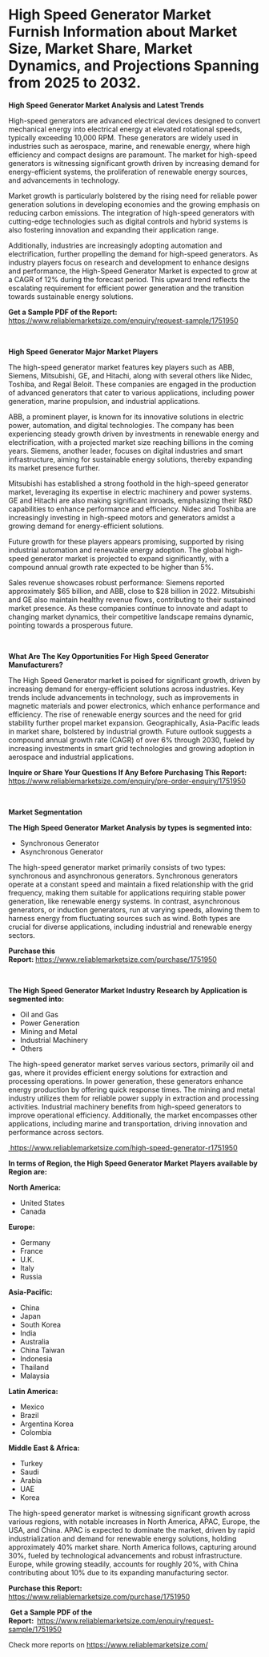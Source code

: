 <p><h1>High Speed Generator Market Furnish Information about Market Size, Market Share, Market Dynamics, and Projections Spanning from 2025 to 2032.</h1></p><p><strong>High Speed Generator Market Analysis and Latest Trends</strong></p>
<p><p>High-speed generators are advanced electrical devices designed to convert mechanical energy into electrical energy at elevated rotational speeds, typically exceeding 10,000 RPM. These generators are widely used in industries such as aerospace, marine, and renewable energy, where high efficiency and compact designs are paramount. The market for high-speed generators is witnessing significant growth driven by increasing demand for energy-efficient systems, the proliferation of renewable energy sources, and advancements in technology.</p><p>Market growth is particularly bolstered by the rising need for reliable power generation solutions in developing economies and the growing emphasis on reducing carbon emissions. The integration of high-speed generators with cutting-edge technologies such as digital controls and hybrid systems is also fostering innovation and expanding their application range. </p><p>Additionally, industries are increasingly adopting automation and electrification, further propelling the demand for high-speed generators. As industry players focus on research and development to enhance designs and performance, the High-Speed Generator Market is expected to grow at a CAGR of 12% during the forecast period. This upward trend reflects the escalating requirement for efficient power generation and the transition towards sustainable energy solutions.</p></p>
<p><strong>Get a Sample PDF of the Report:&nbsp;</strong> <a href="https://www.reliablemarketsize.com/enquiry/request-sample/1751950?utm_campaign=2233&utm_medium=2&utm_source=Github&utm_content=ia&utm_term=18022025&utm_id=high-speed-generator">https://www.reliablemarketsize.com/enquiry/request-sample/1751950</a></p>
<p>&nbsp;</p>
<p><strong>High Speed Generator Major Market Players</strong></p>
<p><p>The high-speed generator market features key players such as ABB, Siemens, Mitsubishi, GE, and Hitachi, along with several others like Nidec, Toshiba, and Regal Beloit. These companies are engaged in the production of advanced generators that cater to various applications, including power generation, marine propulsion, and industrial applications.</p><p>ABB, a prominent player, is known for its innovative solutions in electric power, automation, and digital technologies. The company has been experiencing steady growth driven by investments in renewable energy and electrification, with a projected market size reaching billions in the coming years. Siemens, another leader, focuses on digital industries and smart infrastructure, aiming for sustainable energy solutions, thereby expanding its market presence further.</p><p>Mitsubishi has established a strong foothold in the high-speed generator market, leveraging its expertise in electric machinery and power systems. GE and Hitachi are also making significant inroads, emphasizing their R&D capabilities to enhance performance and efficiency. Nidec and Toshiba are increasingly investing in high-speed motors and generators amidst a growing demand for energy-efficient solutions.</p><p>Future growth for these players appears promising, supported by rising industrial automation and renewable energy adoption. The global high-speed generator market is projected to expand significantly, with a compound annual growth rate expected to be higher than 5%.</p><p>Sales revenue showcases robust performance: Siemens reported approximately $65 billion, and ABB, close to $28 billion in 2022. Mitsubishi and GE also maintain healthy revenue flows, contributing to their sustained market presence. As these companies continue to innovate and adapt to changing market dynamics, their competitive landscape remains dynamic, pointing towards a prosperous future.</p></p>
<p>&nbsp;</p>
<p><strong>What Are The Key Opportunities For High Speed Generator Manufacturers?</strong></p>
<p><p>The High Speed Generator market is poised for significant growth, driven by increasing demand for energy-efficient solutions across industries. Key trends include advancements in technology, such as improvements in magnetic materials and power electronics, which enhance performance and efficiency. The rise of renewable energy sources and the need for grid stability further propel market expansion. Geographically, Asia-Pacific leads in market share, bolstered by industrial growth. Future outlook suggests a compound annual growth rate (CAGR) of over 6% through 2030, fueled by increasing investments in smart grid technologies and growing adoption in aerospace and industrial applications.</p></p>
<p><strong>Inquire or Share Your Questions If Any Before Purchasing This Report:</strong> <a href="https://www.reliablemarketsize.com/enquiry/pre-order-enquiry/1751950?utm_campaign=2233&utm_medium=2&utm_source=Github&utm_content=ia&utm_term=18022025&utm_id=high-speed-generator">https://www.reliablemarketsize.com/enquiry/pre-order-enquiry/1751950</a></p>
<p>&nbsp;</p>
<p><strong>Market Segmentation</strong></p>
<p><strong>The High Speed Generator Market Analysis by types is segmented into:</strong></p>
<p><ul><li>Synchronous Generator</li><li>Asynchronous Generator</li></ul></p>
<p><p>The high-speed generator market primarily consists of two types: synchronous and asynchronous generators. Synchronous generators operate at a constant speed and maintain a fixed relationship with the grid frequency, making them suitable for applications requiring stable power generation, like renewable energy systems. In contrast, asynchronous generators, or induction generators, run at varying speeds, allowing them to harness energy from fluctuating sources such as wind. Both types are crucial for diverse applications, including industrial and renewable energy sectors.</p></p>
<p><strong>Purchase this Report:&nbsp;</strong><a href="https://www.reliablemarketsize.com/purchase/1751950?utm_campaign=2233&utm_medium=2&utm_source=Github&utm_content=ia&utm_term=18022025&utm_id=high-speed-generator">https://www.reliablemarketsize.com/purchase/1751950</a></p>
<p>&nbsp;</p>
<p><strong>The High Speed Generator Market Industry Research by Application is segmented into:</strong></p>
<p><ul><li>Oil and Gas</li><li>Power Generation</li><li>Mining and Metal</li><li>Industrial Machinery</li><li>Others</li></ul></p>
<p><p>The high-speed generator market serves various sectors, primarily oil and gas, where it provides efficient energy solutions for extraction and processing operations. In power generation, these generators enhance energy production by offering quick response times. The mining and metal industry utilizes them for reliable power supply in extraction and processing activities. Industrial machinery benefits from high-speed generators to improve operational efficiency. Additionally, the market encompasses other applications, including marine and transportation, driving innovation and performance across sectors.</p></p>
<p><a href="https://www.reliablemarketsize.com/high-speed-generator-r1751950?utm_campaign=2233&utm_medium=2&utm_source=Github&utm_content=ia&utm_term=18022025&utm_id=high-speed-generator">&nbsp;https://www.reliablemarketsize.com/high-speed-generator-r1751950</a></p>
<p><strong>In terms of Region, the High Speed Generator Market Players available by Region are:</strong></p>
<p>
    <p> <strong> North America: </strong>
        <ul>
            <li>United States</li>
            <li>Canada</li>
        </ul>
        </p> 
    <p> <strong> Europe: </strong>
        <ul>
            <li>Germany</li>
            <li>France</li>
            <li>U.K.</li>
            <li>Italy</li>
            <li>Russia</li>
        </ul>
        </p> 
    <p> <strong> Asia-Pacific: </strong>
        <ul>
            <li>China</li>
            <li>Japan</li>
            <li>South Korea</li>
            <li>India</li>
            <li>Australia</li>
            <li>China Taiwan</li>
            <li>Indonesia</li>
            <li>Thailand</li>
            <li>Malaysia</li>
        </ul>
        </p> 
    <p> <strong> Latin America: </strong>
        <ul>
            <li>Mexico</li>
            <li>Brazil</li>
            <li>Argentina Korea</li>
            <li>Colombia</li>
        </ul>
        </p> 
    <p> <strong> Middle East & Africa: </strong>
        <ul>
            <li>Turkey</li>
            <li>Saudi</li>
            <li>Arabia</li>
            <li>UAE</li>
            <li>Korea</li>
        </ul>
    </p>
    </p>
<p><p>The high-speed generator market is witnessing significant growth across various regions, with notable increases in North America, APAC, Europe, the USA, and China. APAC is expected to dominate the market, driven by rapid industrialization and demand for renewable energy solutions, holding approximately 40% market share. North America follows, capturing around 30%, fueled by technological advancements and robust infrastructure. Europe, while growing steadily, accounts for roughly 20%, with China contributing about 10% due to its expanding manufacturing sector.</p></p>
<p><strong>Purchase this Report: </strong><a href="https://www.reliablemarketsize.com/purchase/1751950?utm_campaign=2233&utm_medium=2&utm_source=Github&utm_content=ia&utm_term=18022025&utm_id=high-speed-generator">https://www.reliablemarketsize.com/purchase/1751950</a></p>
<p>&nbsp;<strong>Get a Sample PDF of the Report:&nbsp;&nbsp;</strong><a href="https://www.reliablemarketsize.com/enquiry/request-sample/1751950?utm_campaign=2233&utm_medium=2&utm_source=Github&utm_content=ia&utm_term=18022025&utm_id=high-speed-generator">https://www.reliablemarketsize.com/enquiry/request-sample/1751950</a></p>
<p><strong></strong></p>
<p>Check more reports on <a href="https://www.reliablemarketsize.com/?utm_campaign=2233&utm_medium=2&utm_source=Github&utm_content=ia&utm_term=18022025&utm_id=high-speed-generator">https://www.reliablemarketsize.com/</a></p>